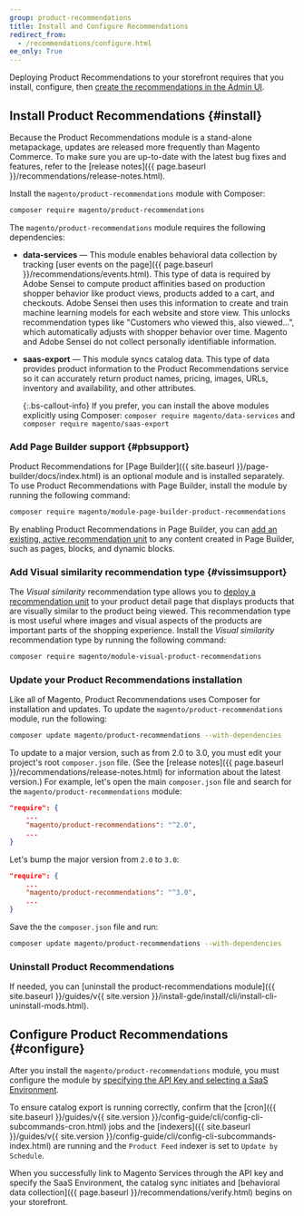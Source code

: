 ```yaml
---
group: product-recommendations
title: Install and Configure Recommendations
redirect_from:
  - /recommendations/configure.html
ee_only: True
---
```


Deploying Product Recommendations to your storefront requires that you install, configure, then [create the recommendations in the Admin UI](https://docs.magento.com/m2/ee/user_guide/marketing/create-new-rec.html).

## Install Product Recommendations {#install}

Because the Product Recommendations module is a stand-alone metapackage, updates are released more frequently than Magento Commerce. To make sure you are up-to-date with the latest bug fixes and features, refer to the [release notes]({{ page.baseurl }}/recommendations/release-notes.html).

Install the `magento/product-recommendations` module with Composer:

   ```bash
   composer require magento/product-recommendations
   ```

The `magento/product-recommendations` module requires the following dependencies:

-  **data-services** — This module enables behavioral data collection by tracking [user events on the page]({{ page.baseurl }}/recommendations/events.html). This type of data is required by Adobe Sensei to compute product affinities based on production shopper behavior like product views, products added to a cart, and checkouts. Adobe Sensei then uses this information to create and train machine learning models for each website and store view. This unlocks recommendation types like "Customers who viewed this, also viewed...", which automatically adjusts with shopper behavior over time. Magento and Adobe Sensei do not collect personally identifiable information.

-  **saas-export** — This module syncs catalog data. This type of data provides product information to the Product Recommendations service so it can accurately return product names, pricing, images, URLs, inventory and availability, and other attributes.

   {:.bs-callout-info}
   If you prefer, you can install the above modules explicitly using Composer: `composer require magento/data-services` and `composer require magento/saas-export`

### Add Page Builder support {#pbsupport}

Product Recommendations for [Page Builder]({{ site.baseurl }}/page-builder/docs/index.html) is an optional module and is installed separately. To use Product Recommendations with Page Builder, install the module by running the following command:

```bash
composer require magento/module-page-builder-product-recommendations
```

By enabling Product Recommendations in Page Builder, you can [add an existing, active recommendation unit](https://docs.magento.com/user-guide/marketing/page-builder-add-product-recs.html) to any content created in Page Builder, such as pages, blocks, and dynamic blocks.

### Add Visual similarity recommendation type {#vissimsupport}

The _Visual similarity_ recommendation type allows you to [deploy a recommendation unit](https://docs.magento.com/user-guide/marketing/prex-type-visualsim.html) to your product detail page that displays products that are visually similar to the product being viewed. This recommendation type is most useful where images and visual aspects of the products are important parts of the shopping experience. Install the _Visual similarity_ recommendation type by running the following command:

```bash
composer require magento/module-visual-product-recommendations
```

### Update your Product Recommendations installation

Like all of Magento, Product Recommendations uses Composer for installation and updates. To update the `magento/product-recommendations` module, run the following:

```bash
composer update magento/product-recommendations --with-dependencies
```

To update to a major version, such as from 2.0 to 3.0, you must edit your project's root `composer.json` file. (See the [release notes]({{ page.baseurl }}/recommendations/release-notes.html) for information about the latest version.) For example, let's open the main `composer.json` file and search for the `magento/product-recommendations` module:

```json
"require": {
    ...
    "magento/product-recommendations": "^2.0",
    ...
}
```

Let's bump the major version from `2.0` to `3.0`:

```json
"require": {
    ...
    "magento/product-recommendations": "^3.0",
    ...
}
```

Save the the `composer.json` file and run:

```bash
composer update magento/product-recommendations --with-dependencies
```

### Uninstall Product Recommendations

If needed, you can [uninstall the product-recommendations module]({{ site.baseurl }}/guides/v{{ site.version }}/install-gde/install/cli/install-cli-uninstall-mods.html).

## Configure Product Recommendations {#configure}

After you install the `magento/product-recommendations` module, you must configure the module by [specifying the API Key and selecting a SaaS Environment](https://docs.magento.com/m2/ce/user_guide/configuration/services/saas.html).

To ensure catalog export is running correctly, confirm that the [cron]({{ site.baseurl }}/guides/v{{ site.version }}/config-guide/cli/config-cli-subcommands-cron.html) jobs and the [indexers]({{ site.baseurl }}/guides/v{{ site.version }}/config-guide/cli/config-cli-subcommands-index.html) are running and the `Product Feed` indexer is set to `Update by Schedule`.

When you successfully link to Magento Services through the API key and specify the SaaS Environment, the catalog sync initiates and [behavioral data collection]({{ page.baseurl }}/recommendations/verify.html) begins on your storefront.

